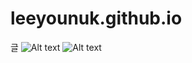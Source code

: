 # leeyounuk.github.io
글
![Alt text](/path/to/img.jpg)
![Alt text](/path/to/img.jpg "Optional title")
